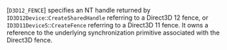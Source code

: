 [`D3D12_FENCE`] specifies an NT
handle returned by `ID3D12Device`::`CreateSharedHandle` referring
to a Direct3D 12 fence, or `ID3D11Device5`::`CreateFence`
referring to a Direct3D 11 fence.
It owns a reference to the underlying synchronization primitive
associated with the Direct3D fence.